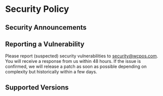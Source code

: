 # Security Policy

## Security Announcements

## Reporting a Vulnerability

Please report (suspected) security vulnerabilities to security@wcpos.com. You will receive a response from us within 48
hours. If the issue is confirmed, we will release a patch as soon as possible depending on complexity but historically
within a few days.

## Supported Versions

